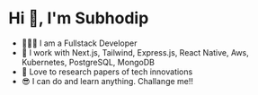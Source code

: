 # Hi 👋, I'm Subhodip

- 👨🏾‍💻 I am a Fullstack Developer
- 📝 I work with Next.js, Tailwind, Express.js, React Native, Aws, Kubernetes, PostgreSQL, MongoDB 
- 🌱 Love to research papers of tech innovations
- 😎 I can do and learn anything. Challange me!!

